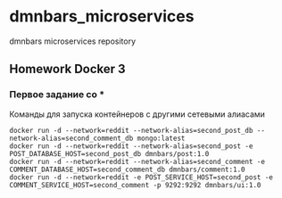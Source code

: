 # dmnbars_microservices
dmnbars microservices repository

## Homework Docker 3

### Первое задание со *
Команды для запуска контейнеров с другими сетевыми алиасами
```shell
docker run -d --network=reddit --network-alias=second_post_db --network-alias=second_comment_db mongo:latest
docker run -d --network=reddit --network-alias=second_post -e POST_DATABASE_HOST=second_post_db dmnbars/post:1.0
docker run -d --network=reddit --network-alias=second_comment -e COMMENT_DATABASE_HOST=second_comment_db dmnbars/comment:1.0
docker run -d --network=reddit -e POST_SERVICE_HOST=second_post -e COMMENT_SERVICE_HOST=second_comment -p 9292:9292 dmnbars/ui:1.0
```
